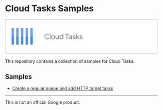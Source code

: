 # Cloud Tasks Samples

![Cloud Tasks Logo](cloud-tasks-productcard.jpeg)

This repository contains a collection of samples for Cloud Tasks.

## Samples

* [Create a regular queue and add HTTP target tasks](/queue-http-tasks/)

-------

This is not an official Google product.
